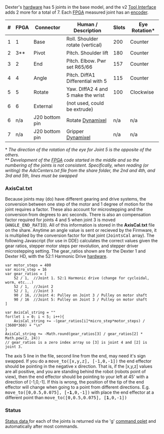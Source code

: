 Dexter's [hardware](Hardware) has 5 joints in the base model, and the v2 [Tool Interface](End-Effectors) adds 2 more for a total of 7. Each [FPGA](Gateware) measured joint has an [encoder](Encoders).

|#	|FPGA	|Connector	|Human / Description            	|Slots	|Eye Rotation* |
| ----  | ----- | ------------- | ------------------------------------- | ----- | ------------ |
|1	|1	|Base		|Roll. Shoulder rotate (vertical)      	| 200	|Counter	
|2	|3**	|Pivot		|Pitch. Shoulder lift	               	| 180	|Counter	
|3	|2	|End		|Pitch. Elbow. Pwr set R65/66       	| 157	|Counter	
|4	|4	|Angle		|Pitch.  DiffA1 Differential with 5 	| 115	|Counter	
|5	|5	|Rotate		|Yaw.  DIffA2 4 and 5 make the wrist	| 100	|Clockwise	
|6	|6	|External	|(not used, could be extrude)		|	|
|6	| n/a	|J20 bottom pin	|Rotate [Dynamixel](End-Effector-Servos)| n/a	| n/a
|7	| n/a	|J20 bottom pin	|Gripper [Dynamixel](End-Effector-Servos)| n/a	| n/a

\* _The direction of the rotation of the eye for Joint 5 is the opposite of the others._<BR>
** _Development of the [FPGA](Gateware) code started in the middle and so the numbering of the joints is not consistent. Specifically, when reading (or writing) the AdcCenters.txt file from the share folder, the 2nd and 4th, and 3rd and 5th, lines must be swapped_

### AxisCal.txt
Because joints may (do) have different gearing and drive systems, the conversion between one step of the motor and 1 degree of motion for the joint requires a factor. These also account for microstepping and the conversion from degrees to arc seconds. There is also an compensation factor required for joints 4 and 5 when joint 3 is moved (<tt>ANGLE_END_RATIO</tt>). All of this information is stored in the **AxisCal.txt** file on the share. Anytime an angle value is sent or recieved by the Firmware, it is multiplied by the conversion factor for that joint (<tt>JointsCal</tt> array). The following Javascript (for use in DDE) calculates the correct values given the gear ratios, stepper motor steps per revolution, and stepper driver microstepping setting. The gear_ratios shown are for the Dexter 1 and Dexter HD, with the 52:1 Harmonic Drive [hardware](Hardware).
````
var motor_steps = 400
var micro_step = 16
var gear_ratios = [
    52 / 1,  //Joint 1. 52:1 Harmonic drive (change for cycloidal, worm, etc...)
    52 / 1,  //Joint 2
    52 / 1,  //Joint 3
    90 / 16, //Joint 4: Pulley on Joint 3 / Pulley on motor shaft
    90 / 16  //Joint 5: Pulley on Joint 3 / Pulley on motor shaft
]

var AxisCal_string = ""
for(let i = 0; i < 5; i++){
	AxisCal_string += -(gear_ratios[i]*micro_step*motor_steps) / (3600*360) + "\n"
}
AxisCal_string += -Math.round(gear_ratios[3] / gear_ratios[2] * Math.pow(2, 24))
// gear_ratios is a zero index array so [3] is joint 4 and [2] is joint 3.
````
The axis 5 line in the file, second line from the end, may need it's sign swapped. If you do a <tt>move_to([x,y,z], [-1,0,-1])</tt> the end effector should be pointing in the negative x direction. That is, if the [x,y,z] values are all positive, and you are standing behind the robot (robots point of view), then the end effector should be pointing to your left at 45' with a direction of [-1,0,-1]. If this is wrong, the position of the tip of the end effector will change when going to a point from different directions. E.g. <tt>move_to([0,0.5,0.075], [**-1**,0,-1])</tt> with place the end effector at a different point than <tt>move_to([0,0.5,0.075], [**1**,0,-1])</tt>

### Status
[Status data ](status-data) for each of the joints is returned via the 'g' [command oplet](Command-oplet-instruction) and automatically after most commands. 